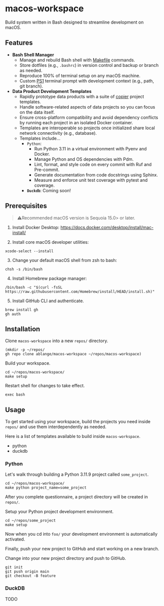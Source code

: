 # macos-workspace
Build system written in Bash designed to streamline development on macOS.


## Features
- __Bash Shell Manager__
  - Manage and rebuild Bash shell with [Makefile](https://www.gnu.org/software/make/manual/make.html) commands.
  - Store dotfiles (e.g., `.bashrc`) in version control and backup or branch as needed.
  - Reproduce 100% of terminal setup on any macOS machine.
  - Custom [PS1](https://www.gnu.org/software/bash/manual/html_node/Controlling-the-Prompt.html)
    terminal prompt with development context (e.g., path, git branch).
- __Data Product Development Templates__
  - Rapidly prototype data products with a suite of [copier](https://copier.readthedocs.io/en/stable/) project templates.
  - Handle software-related aspects of data projects so you can focus on the data itself.
  - Ensure cross-platform compatibility and avoid dependency conflicts
    by running each project in an isolated Docker container.
  - Templates are interoperable so projects once initialized share
    local network connectivity (e.g., database).
  - Templates include...
    - `Python`:
      - Run Python 3.11 in a virtual environment with Pyenv and Docker.
      - Manage Python and OS dependencies with Pdm.
      - Lint, format, and style code on every commit with Ruf and Pre-commit.
      - Generate documentation from code docstrings using Sphinx.
      - Measure and enforce unit test coverage with pytest and coverage.
    - __`Duckdb`__: Coming soon!   


## Prerequisites

> ⚠️Recommended macOS version is Sequoia 15.0> or later.

1. Install Docker Desktop:
https://docs.docker.com/desktop/install/mac-install/


2. Install core macOS developer utilities:
```commandline
xcode-select --install
```

3. Change your default macOS shell from zsh to bash:
```commandline
chsh -s /bin/bash
```

4. Install Homebrew package manager:
```commandline
/bin/bash -c "$(curl -fsSL https://raw.githubusercontent.com/Homebrew/install/HEAD/install.sh)"
```

5. Install GitHub CLI and authenticate.
```commandline
brew install gh
gh auth
```


## Installation
Clone ``macos-workspace`` into a new ``repos/`` directory.
```commandline
(mkdir -p ~/repos/
gh repo clone ablange/macos-workspace ~/repos/macos-workspace)
```

Build your workspace. 
```commandline
cd ~/repos/macos-workspace/
make setup
```


Restart shell for changes to take effect.
```commandline
exec bash
```


## Usage
To get started using your workspace, build the projects you need inside ``repos/``
and use them interdependently as needed.

Here is a list of templates available to build inside ``macos-workspace``.
* python
* duckdb


### Python
Let's walk through building a Python 3.11.9 project called ``some_project``.
```commandline
cd ~/repos/macos-workspace/
make python project_name=some_project
```

After you complete questionnaire, a project directory will be created in ``repos/``.

Setup your Python project development environment.
```commandline
cd ~/repos/some_project
make setup
```
Now when you cd into ``foo/`` your development environment is automatically activated.

Finally, push your new project to GitHub and start working on a new branch. 

Change into your new project directory and push to GitHub.
```commandline
git init
git push origin main
git checkout -B feature
```


### DuckDB
TODO
